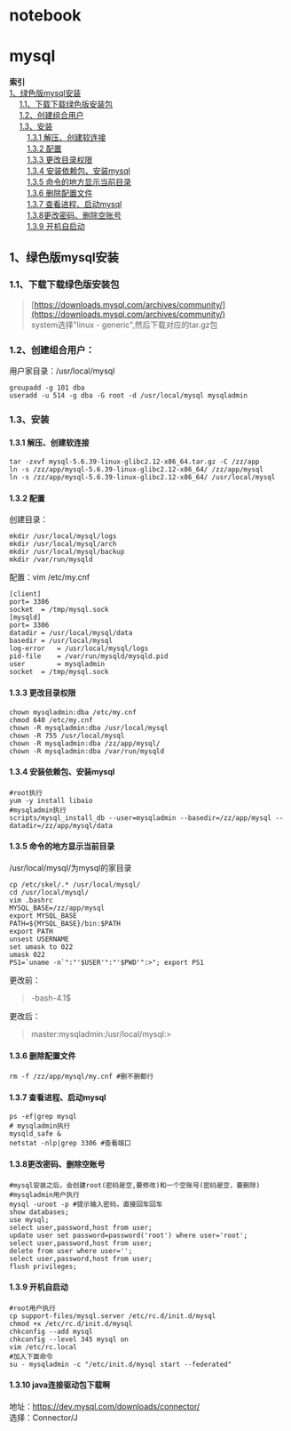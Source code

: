 # notebook
# **mysql**

<span id="索引">**索引**<span>  
[1、绿色版mysql安装](#1)  
&emsp; [1.1、下载下载绿色版安装包](#1.1)   
&emsp; [1.2、创建组合用户](#1.2)  
&emsp; [1.3、安装](#1.3)  
&emsp;&emsp; [1.3.1 解压、创建软连接](#1.3.1)  
&emsp;&emsp; [1.3.2 配置](#1.3.2)  
&emsp;&emsp; [1.3.3 更改目录权限](#1.3.3)  
&emsp;&emsp; [1.3.4 安装依赖包、安装mysql](#1.3.4)  
&emsp;&emsp; [1.3.5 命令的地方显示当前目录](#1.3.5)  
&emsp;&emsp; [1.3.6 删除配置文件](#1.3.6)  
&emsp;&emsp; [1.3.7 查看进程、启动mysql](#1.3.7)  
&emsp;&emsp; [1.3.8更改密码、删除空账号](#1.3.8)  
&emsp;&emsp; [1.3.9 开机自启动](#1.3.9)  


## <span id="1">1、绿色版mysql安装
### <span id="1.1">1.1、下载下载绿色版安装包  
> [https://downloads.mysql.com/archives/community/](https://downloads.mysql.com/archives/community/)  
> system选择"linux - generic",然后下载对应的tar.gz包

### <span id="1.2">1.2、创建组合用户：
用户家目录：/usr/local/mysql
  
    groupadd -g 101 dba
    useradd -u 514 -g dba -G root -d /usr/local/mysql mysqladmin

### <span id="1.3">1.3、安装  
#### <span id="1.3.1">1.3.1 解压、创建软连接
    tar -zxvf mysql-5.6.39-linux-glibc2.12-x86_64.tar.gz -C /zz/app
    ln -s /zz/app/mysql-5.6.39-linux-glibc2.12-x86_64/ /zz/app/mysql
    ln -s /zz/app/mysql-5.6.39-linux-glibc2.12-x86_64/ /usr/local/mysql

#### <span id="1.3.2">1.3.2 配置
创建目录：

    mkdir /usr/local/mysql/logs
    mkdir /usr/local/mysql/arch
    mkdir /usr/local/mysql/backup
	mkdir /var/run/mysqld
	
配置：vim /etc/my.cnf

    [client]
    port= 3306
    socket  = /tmp/mysql.sock
    [mysqld]
    port= 3306
    datadir = /usr/local/mysql/data
    basedir = /usr/local/mysql
    log-error 	= /usr/local/mysql/logs
    pid-file	= /var/run/mysqld/mysqld.pid
    user		= mysqladmin
    socket  = /tmp/mysql.sock

#### <span id="1.3.3">1.3.3 更改目录权限
    chown mysqladmin:dba /etc/my.cnf
    chmod 640 /etc/my.cnf
    chown -R mysqladmin:dba /usr/local/mysql
    chown -R 755 /usr/local/mysql
	chown -R mysqladmin:dba /zz/app/mysql/
	chown -R mysqladmin:dba /var/run/mysqld

#### <span id="1.3.4">1.3.4 安装依赖包、安装mysql
	#root执行
    yum -y install libaio
	#mysqladmin执行
    scripts/mysql_install_db --user=mysqladmin --basedir=/zz/app/mysql --datadir=/zz/app/mysql/data 

#### <span id="1.3.5">1.3.5 命令的地方显示当前目录
/usr/local/mysql/为mysql的家目录

    cp /etc/skel/.* /usr/local/mysql/
    cd /usr/local/mysql/
    vim .bashrc
    MYSQL_BASE=/zz/app/mysql
    export MYSQL_BASE
    PATH=${MYSQL_BASE}/bin:$PATH
    export PATH
    unsest USERNAME
    set umask to 022
    umask 022
    PS1=`uname -n`":"'$USER'":"'$PWD'":>"; export PS1

更改前：
> -bash-4.1$

更改后：
> master:mysqladmin:/usr/local/mysql:>


#### <span id="1.3.6">1.3.6 删除配置文件
    rm -f /zz/app/mysql/my.cnf #删不删都行

#### <span id="1.3.7">1.3.7 查看进程、启动mysql
    ps -ef|grep mysql
	# mysqladmin执行
    mysqld_safe &
    netstat -nlp|grep 3306 #查看端口

#### <span id="1.3.8">1.3.8更改密码、删除空账号
    #mysql安装之后，会创建root(密码是空,要修改)和一个空账号(密码是空，要删除)
	#mysqladmin用户执行
    mysql -uroot -p #提示输入密码，直接回车回车
    show databases;
    use mysql;
    select user,password,host from user;
    update user set password=password('root') where user='root';
    select user,password,host from user;
    delete from user where user='';
    select user,password,host from user;
    flush privileges;


#### <span id="1.3.9">1.3.9 开机自启动
	#root用户执行
    cp support-files/mysql.server /etc/rc.d/init.d/mysql
    chmod +x /etc/rc.d/init.d/mysql
    chkconfig --add mysql
    chkconfig --level 345 mysql on 
    vim /etc/rc.local
    #加入下面命令
    su - mysqladmin -c "/etc/init.d/mysql start --federated"

#### 1.3.10 java连接驱动包下载啊
地址：https://dev.mysql.com/downloads/connector/  
选择：Connector/J
